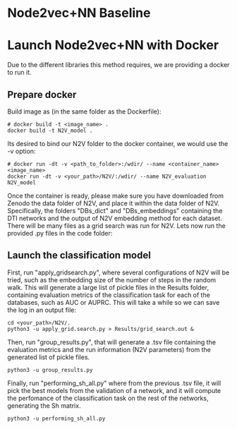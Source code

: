 # Node2vec+NN Baseline

# Launch Node2vec+NN with Docker

Due to the different libraries this method requires, we are providing a docker to run it.

## Prepare docker

Build image as (in the same folder as the Dockerfile):

```
# docker build -t <image_name> .
docker build -t N2V_model .
```

Its desired to bind our N2V folder to the docker container, we would use the -v option:

```
# docker run -dt -v <path_to_folder>:/wdir/ --name <container_name> <image_name>
docker run -dt -v <your_path>/N2V/:/wdir/ --name N2V_evaluation N2V_model
```

Once the container is ready, please make sure you have downloaded from Zenodo the data folder
of N2V, and place it within the data folder of N2V. Specifically, the folders "DBs_dict" and
"DBs_embeddings" containing the DTI networks and the output of N2V embedding method for each dataset. There will be many files
as a grid search was run for N2V. Lets now run the provided .py files in the code folder:

## Launch the classification model

First, run "apply_gridsearch.py", where several configurations of N2V will be tried, 
such as the embedding size of the number of steps in the random walk. This will generate
a large list of pickle files in the Results folder, containing evaluation metrics of the classification 
task for each of the databases, such as AUC or AUPRC. This will take a while so we can save the log in an output file:

```
cd <your_path>/N2V/.
python3 -u apply_grid.search.py > Results/grid_search.out &
```

Then, run "group_results.py", that will generate a .tsv file containing the 
evaluation metrics and the run information (N2V parameters) from the generated list of pickle files.

```
python3 -u group_results.py
```

Finally, run "performing_sh_all.py" where from the previous .tsv file, it will pick the best models
from the validation of a network, and it will compute the perfomance of the classification task on the rest of
the networks, generating the Sh matrix.

```
python3 -u performing_sh_all.py
```